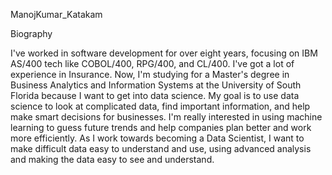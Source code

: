 ManojKumar_Katakam

Biography

I've worked in software development for over eight years, focusing on IBM AS/400 tech like COBOL/400, RPG/400, and CL/400. I've got a lot of experience in Insurance. Now, I'm studying for a Master's degree in Business Analytics and Information Systems at the University of South Florida because I want to get into data science. My goal is to use data science to look at complicated data, find important information, and help make smart decisions for businesses. I'm really interested in using machine learning to guess future trends and help companies plan better and work more efficiently. As I work towards becoming a Data Scientist, I want to make difficult data easy to understand and use, using advanced analysis and making the data easy to see and understand.
